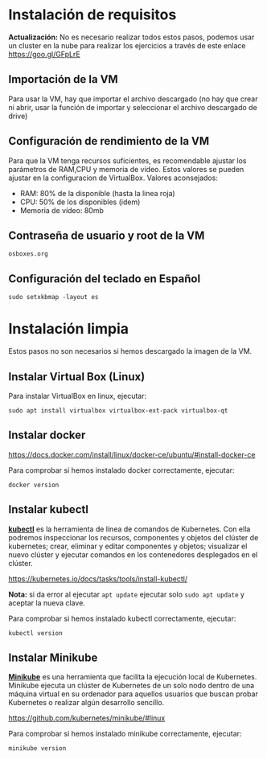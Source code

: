 # Instalación de requisitos

**Actualización:** No es necesario realizar todos estos pasos, podemos usar un cluster en la nube para realizar los ejercicios a través de este enlace https://goo.gl/GFpLrE

## Importación de la VM
Para usar la VM, hay que importar el archivo descargado (no hay que crear ni abrir, usar la función de importar y seleccionar el archivo descargado de drive)

## Configuración de rendimiento de la VM
Para que la VM tenga recursos suficientes, es recomendable ajustar los parámetros de RAM,CPU y memoria de vídeo. Estos valores se pueden ajustar en la configuracion de VirtualBox. Valores aconsejados:

- RAM: 80% de la disponible (hasta la linea roja)
- CPU: 50% de los disponibles (idem)
- Memoria de vídeo: 80mb

## Contraseña de usuario y root de la VM
`osboxes.org`

## Configuración del teclado en Español
`sudo setxkbmap -layout es`

# Instalación limpia
Estos pasos no son necesarios si hemos descargado la imagen de la VM.

## Instalar Virtual Box (Linux)
Para instalar VirtualBox en linux, ejecutar:

`sudo apt install virtualbox virtualbox-ext-pack virtualbox-qt`


## Instalar docker
https://docs.docker.com/install/linux/docker-ce/ubuntu/#install-docker-ce

Para comprobar si hemos instalado docker correctamente, ejecutar:

`docker version`

## Instalar kubectl
[**kubectl**](https://kubernetes.io/docs/reference/kubectl/overview) es la herramienta de línea de comandos de Kubernetes. Con ella podremos inspeccionar los recursos, componentes y objetos del clúster de kubernetes; crear, eliminar y editar componentes y objetos; visualizar el nuevo clúster y ejecutar comandos en los contenedores desplegados en el clúster.

https://kubernetes.io/docs/tasks/tools/install-kubectl/

**Nota:** si da error al ejecutar `apt update` ejecutar solo `sudo apt update` y aceptar la nueva clave.

Para comprobar si hemos instalado kubectl correctamente, ejecutar:

`kubectl version`



## Instalar Minikube

[**Minikube**](https://github.com/kubernetes/minikube/) es una herramienta que facilita la ejecución local de Kubernetes. Minikube ejecuta un clúster de Kubernetes de un solo nodo dentro de una máquina virtual en su ordenador para aquellos usuarios que buscan probar Kubernetes o realizar algún desarrollo sencillo.

https://github.com/kubernetes/minikube/#linux

Para comprobar si hemos instalado minikube correctamente, ejecutar:

`minikube version`
